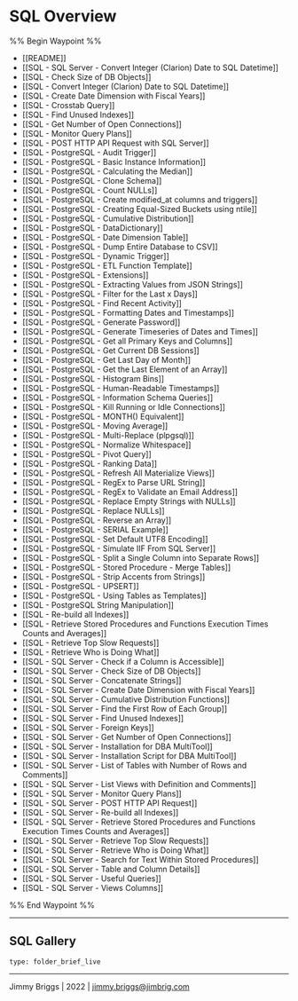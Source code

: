 # SQL Overview

%% Begin Waypoint %%
- [[README]]
- [[SQL -  SQL Server - Convert Integer (Clarion) Date to SQL Datetime]]
- [[SQL - Check Size of DB Objects]]
- [[SQL - Convert Integer (Clarion) Date to SQL Datetime]]
- [[SQL - Create Date Dimension with Fiscal Years]]
- [[SQL - Crosstab Query]]
- [[SQL - Find Unused Indexes]]
- [[SQL - Get Number of Open Connections]]
- [[SQL - Monitor Query Plans]]
- [[SQL - POST HTTP API Request with SQL Server]]
- [[SQL - PostgreSQL - Audit Trigger]]
- [[SQL - PostgreSQL - Basic Instance Information]]
- [[SQL - PostgreSQL - Calculating the Median]]
- [[SQL - PostgreSQL - Clone Schema]]
- [[SQL - PostgreSQL - Count NULLs]]
- [[SQL - PostgreSQL - Create modified_at columns and triggers]]
- [[SQL - PostgreSQL - Creating Equal-Sized Buckets using ntile]]
- [[SQL - PostgreSQL - Cumulative Distribution]]
- [[SQL - PostgreSQL - DataDictionary]]
- [[SQL - PostgreSQL - Date Dimension Table]]
- [[SQL - PostgreSQL - Dump Entire Database to CSV]]
- [[SQL - PostgreSQL - Dynamic Trigger]]
- [[SQL - PostgreSQL - ETL Function Template]]
- [[SQL - PostgreSQL - Extensions]]
- [[SQL - PostgreSQL - Extracting Values from JSON Strings]]
- [[SQL - PostgreSQL - Filter for the Last x Days]]
- [[SQL - PostgreSQL - Find Recent Activity]]
- [[SQL - PostgreSQL - Formatting Dates and Timestamps]]
- [[SQL - PostgreSQL - Generate Password]]
- [[SQL - PostgreSQL - Generate Timeseries of Dates and Times]]
- [[SQL - PostgreSQL - Get all Primary Keys and Columns]]
- [[SQL - PostgreSQL - Get Current DB Sessions]]
- [[SQL - PostgreSQL - Get Last Day of Month]]
- [[SQL - PostgreSQL - Get the Last Element of an Array]]
- [[SQL - PostgreSQL - Histogram Bins]]
- [[SQL - PostgreSQL - Human-Readable Timestamps]]
- [[SQL - PostgreSQL - Information Schema Queries]]
- [[SQL - PostgreSQL - Kill Running or Idle Connections]]
- [[SQL - PostgreSQL - MONTH() Equivalent]]
- [[SQL - PostgreSQL - Moving Average]]
- [[SQL - PostgreSQL - Multi-Replace (plpgsql)]]
- [[SQL - PostgreSQL - Normalize Whitespace]]
- [[SQL - PostgreSQL - Pivot Query]]
- [[SQL - PostgreSQL - Ranking Data]]
- [[SQL - PostgreSQL - Refresh All Materialize Views]]
- [[SQL - PostgreSQL - RegEx to Parse URL String]]
- [[SQL - PostgreSQL - RegEx to Validate an Email Address]]
- [[SQL - PostgreSQL - Replace Empty Strings with NULLs]]
- [[SQL - PostgreSQL - Replace NULLs]]
- [[SQL - PostgreSQL - Reverse an Array]]
- [[SQL - PostgreSQL - SERIAL Example]]
- [[SQL - PostgreSQL - Set Default UTF8 Encoding]]
- [[SQL - PostgreSQL - Simulate IIF From SQL Server]]
- [[SQL - PostgreSQL - Split a Single Column into Separate Rows]]
- [[SQL - PostgreSQL - Stored Procedure - Merge Tables]]
- [[SQL - PostgreSQL - Strip Accents from Strings]]
- [[SQL - PostgreSQL - UPSERT]]
- [[SQL - PostgreSQL - Using Tables as Templates]]
- [[SQL - PostgreSQL String Manipulation]]
- [[SQL - Re-build all Indexes]]
- [[SQL - Retrieve Stored Procedures and Functions Execution Times Counts and Averages]]
- [[SQL - Retrieve Top Slow Requests]]
- [[SQL - Retrieve Who is Doing What]]
- [[SQL - SQL Server - Check if a Column is Accessible]]
- [[SQL - SQL Server - Check Size of DB Objects]]
- [[SQL - SQL Server - Concatenate Strings]]
- [[SQL - SQL Server - Create Date Dimension with Fiscal Years]]
- [[SQL - SQL Server - Cumulative Distribution Functions]]
- [[SQL - SQL Server - Find the First Row of Each Group]]
- [[SQL - SQL Server - Find Unused Indexes]]
- [[SQL - SQL Server - Foreign Keys]]
- [[SQL - SQL Server - Get Number of Open Connections]]
- [[SQL - SQL Server - Installation for DBA MultiTool]]
- [[SQL - SQL Server - Installation Script for DBA MultiTool]]
- [[SQL - SQL Server - List of Tables with Number of Rows and Comments]]
- [[SQL - SQL Server - List Views with Definition and Comments]]
- [[SQL - SQL Server - Monitor Query Plans]]
- [[SQL - SQL Server - POST HTTP API Request]]
- [[SQL - SQL Server - Re-build all Indexes]]
- [[SQL - SQL Server - Retrieve Stored Procedures and Functions Execution Times Counts and Averages]]
- [[SQL - SQL Server - Retrieve Top Slow Requests]]
- [[SQL - SQL Server - Retrieve Who is Doing What]]
- [[SQL - SQL Server - Search for Text Within Stored Procedures]]
- [[SQL - SQL Server - Table and Column Details]]
- [[SQL - SQL Server - Useful Queries]]
- [[SQL - SQL Server - Views Columns]]

%% End Waypoint %%

---

## SQL Gallery

````ccard
type: folder_brief_live
````

---

Jimmy Briggs | 2022 | <jimmy.briggs@jimbrig.com>
